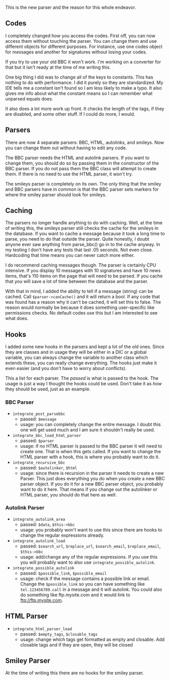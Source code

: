 This is the new parser and the reason for this whole endeavor.

## Codes
I completely changed how you access the codes. First off, you can now access them without touching the parser. You can change them and use different objects for different purposes. For instance, use one codes object for messages and another for signatures without losing your codes.

If you try to use your old BBC it won't work. I'm working on a converter for that but it isn't ready at the time of me writing this. 

One big thing I did was to change all of the keys to constants. This has nothing to do with performance. I did it purely so they are standardized. My IDE tells me a constant isn't found so I am less likely to make a typo. It also gives me info about what the constant means so I can remember what unparsed equals does.

It also does a lot more work up front. It checks the length of the tags, if they are disabled, and some other stuff. If I could do more, I would.

## Parsers
There are now 4 separate parsers: BBC, HTML, autolinks, and smileys. Now you can change them out without having to edit any code. 

The BBC parser needs the HTML and autolink parsers. If you want to change them, you should do so by passing them in the constructor of the BBC parser. If you do not pass them the BBC class will attempt to create them. If there is no need to use the HTML parser, it won't try. 

The smileys parser is completely on its own. The only thing that the smiley and BBC parsers have in common is that the BBC parser sets markers for where the smiley parser should look for smileys.

## Caching
The parsers no longer handle anything to do with caching. Well, at the time of writing this, the smileys parser still checks the cache for the smileys in the database. If you want to cache a message because it took a long time to parse, you need to do that outside the parser. Quite honestly, I doubt anyone ever saw anything from parse_bbc() go in to the cache anyway. In my testing I don't have any tests that last .05 seconds. Not even close. Hardcoding that time means you can never catch more either.

I do recommend caching messages though. The parser is certainly CPU intensive. If you display 10 messages with 10 signatures and have 10 news items, that's 110 items on the page that will need to be parsed. If you cache that you will save a lot of time between the database and the parser. 

With that in mind, I added the ability to tell if a message (string) can be cached. Call `$parser->canCache()` and it will return a bool. If any code that was found has a reason why it can't be cached, it will set this to false. The reason would normally be because it does something user-specific like permissions checks. No default codes use this but I am interested to see what does.

## Hooks
I added some new hooks in the parsers and kept a lot of the old ones. Since they are classes and in usage they will be either in a DIC or a global variable, you can always change the variable to another class which extends these, you can really change everything. The hooks just make it even easier (and you don't have to worry about conflicts).

This a list for each parser. The _passed_ is what is passed to the hook. The usage is just a way I thought the hooks could be used. Don't take it as _how_ they should be used, just as an example.

### BBC Parser
* `integrate_post_parsebbc`
    * passed: `$message`
    * usage: you can completely change the entire message. I doubt this one will get used much and I am sure it shouldn't really be used.
* `integrate_bbc_load_html_parser`
    * passed: `$parser`
    * usage: if no HTML parser is passed to the BBC parser it will need to create one. That is when this gets called. If you want to change the HTML parser with a hook, this is where you probably want to do it.
* `integrate_recursive_bbc`
    * passed: `$autolinker`, `$html`
    * usage: since there is recursion in the parser it needs to create a new Parser. This just does everything you do when you create a new BBC parser object. If you do it for a new BBC parser object, you probably want to do it here. That means if you change out the autolinker or HTML parser, you should do that here as well.

### Autolink Parser
* `integrate_autolink_area`
    * passed: `$data`, `$this->bbc`
    * usage: you probably won't want to use this since there are hooks to change the regular expressions already.
* `integrate_autolink_load`
    * passed: `$search_url`, `$replace_url`, `$search_email`, `$replace_email`, `$this->bbc`
    * usage: add/change any of the regular expressions. If you use this you will probably want to also use `integrate_possible_autolink`.
* `integrate_possible_autolink`
    * passed: `$possible_link`, `$possible_email`
    * usage: check if the message contains a possible link or email. Change the `$possible_link` so you can have something like `tel.123456789.call` in a message and it will autolink. You could also do something like ftp.mysite.com and it would link to ftp://ftp.mysite.com.

## HTML Parser
* `integrate_html_parser_load`
    * passed: `$empty_tags`, `$closable_tags`
    * usage: change which tags get formatted as empty and closable. Add closable tags and if they are open, they will be closed
    
## Smiley Parser
At the time of writing this there are no hooks for the smiley parser.